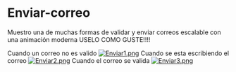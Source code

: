 # Enviar-correo
Muestro una de muchas formas de validar y enviar correos escalable con una animación moderna 
USELO COMO GUSTE!!!!

Cuando un correo no es valido
[![Enviar1.png](https://i.postimg.cc/636VHSZF/Enviar1.png)](https://postimg.cc/xk7b86tP)
Cuando se esta escribiendo el correo
[![Enviar2.png](https://i.postimg.cc/pLxZSkgQ/Enviar2.png)](https://postimg.cc/PP3YpbfN)
Cuando el correo se valida
[![Enviar3.png](https://i.postimg.cc/fynX9Rs7/Enviar3.png)](https://postimg.cc/341dM7dW)
